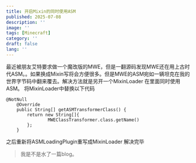 ```yaml
---
title: 开启Mixin的同时使用ASM
published: 2025-07-08
description: ''
image: ''
tags: [Minecraft]
category: ''
draft: false 
lang: ''
---
```


最近被朋友艾特要求做一个魔改版的MWE，但是一翻源码发现MWE还在用上古时代ASM。。如果换成Mixin写将会方便很多。但是MWE的ASM宛如一辆坦克在我的世界字节码中翻来覆去。解决方法就是另开一个MixinLoader 在里面同时使用ASM。
将MixinLoader中替换以下代码
```
@NotNull
    @Override
    public String[] getASMTransformerClass() {
        return new String[]{
                MWEClassTransformer.class.getName()
        };
    }
```
之后重新将ASMLoadingPlugin重写成MixinLoader 解决完毕

> 我是不是水了一篇blog。